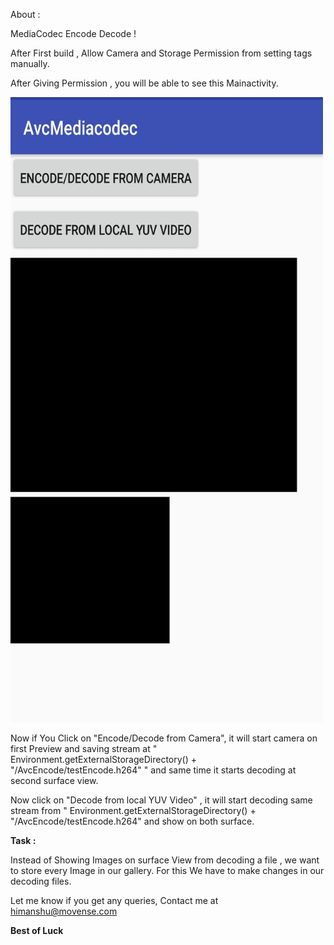 About :

MediaCodec Encode Decode !

After First build , Allow Camera and Storage Permission from setting tags manually.

After Giving Permission , you will be able to see this Mainactivity.

<img src="screenshot.jpg"  alt="Screenshot " height="1000" width="500" ></img>


Now if You Click on "Encode/Decode from Camera", it will start camera on first Preview and saving stream at " Environment.getExternalStorageDirectory() + "/AvcEncode/testEncode.h264" " and same time it starts decoding at second surface view.

Now click on "Decode from local YUV Video" , it will start decoding same stream from " Environment.getExternalStorageDirectory() + "/AvcEncode/testEncode.h264" and show on both surface.

<b>Task :</b>

Instead of Showing Images on surface View from decoding a file , we want to store every Image in our gallery. For this We have to make changes in our decoding files. 

Let me know if you get any queries, Contact me at himanshu@movense.com

<b> Best of Luck </b>
